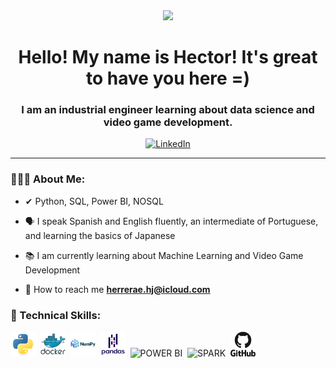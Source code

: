 <div id ="header" align="center">
    <img src="https://media.giphy.com/media/LR5ZBwZHv02lmpVoEU/giphy-downsized-large.gif" width= "200"/>
    <h1 align ="center"> Hello! My name is Hector! It's great to have you here =) </h1>
    <h3 align = "center"> I am an industrial engineer learning about data science and video game development.
    </he>
</div>


<div id="badges" align="center">
    <a href="https://www.linkedin.com/in/herrerraespinolahj" target="_blank">
        <img src ="https://img.shields.io/badge/LinkedIn-www.linkedin.com%2Fin%2Fherrerraespinolahj-blue"
            alt ="LinkedIn" >
    </a>
</div>

---
### 👨🏽‍💻 About Me: 

- ✔ Python, SQL, Power BI, NOSQL

- 🗣  I speak Spanish and English fluently, an intermediate of Portuguese, and learning the basics of Japanese

- 📚 I am currently learning about Machine Learning and Video Game Development

- 📩 How to reach me **herrerae.hj@icloud.com**



<div align ="left">
    <h3> 🔨 Technical Skills:</h3>
    <div>
    <img src="https://github.com/devicons/devicon/blob/master/icons/python/python-original.svg" title="PYTHON" alt="PYTHON" width="40" height="40"/>&nbsp;
   <img src= "https://github.com/devicons/devicon/blob/master/icons/docker/docker-original-wordmark.svg" title="DOCKER" alt="DOCKER" width="40" height="40"/>&nbsp;
   <img src= "https://github.com/devicons/devicon/blob/master/icons/numpy/numpy-original-wordmark.svg" title="NUMPY" alt="NUMPY" width="40" height="40"/>&nbsp;
    <img src= "https://github.com/devicons/devicon/blob/master/icons/pandas/pandas-original-wordmark.svg" title="PANDAS" alt="PANDAS" width="40" height="40"/>&nbsp;
    <img src= "https://store-images.s-microsoft.com/image/apps.8409.14405452487353876.a6612b1c-3bfc-46da-ad7e-0dd83b65757d.69df8840-e52b-4609-9202-6f2c5f92aea1" title="POWER BI" alt="POWER BI" width="40" height="40"/>&nbsp;
    <img src= "https://xuri.me/wp-content/uploads/2016/03/apache-spark-logo.png" title="SPARK" alt="SPARK" width="40" height="40"/>&nbsp;
    <img src= "https://github.com/devicons/devicon/blob/master/icons/github/github-original-wordmark.svg" title="GITHUB" alt="GITHUB" width="40" height="40"/>&nbsp;

    






